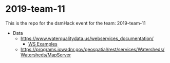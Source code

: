 # 2019-team-11
This is the repo for the dsmHack event for the team: 2019-team-11

- Data
    - https://www.waterqualitydata.us/webservices_documentation/
        - [WS Examples](https://www.waterqualitydata.us/webservices_documentation/#WQPWebServicesGuide-Domain)
    - https://programs.iowadnr.gov/geospatial/rest/services/Watersheds/Watersheds/MapServer
